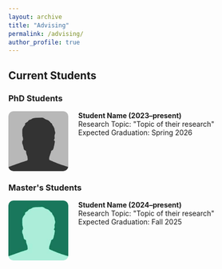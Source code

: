 ```yaml
---
layout: archive
title: "Advising"
permalink: /advising/
author_profile: true
---
```


## Current Students

### PhD Students

<div style="display: flex; align-items: flex-start; margin-bottom: 20px;">
  <img src="/images/bio-photo.jpg" alt="Student Name" width="120" style="margin-right: 20px; border-radius: 10px;" />
  <div>
    <strong>Student Name (2023–present)</strong><br>
    Research Topic: "Topic of their research"<br>
    Expected Graduation: Spring 2026
  </div>
</div>

### Master's Students

<div style="display: flex; align-items: flex-start; margin-bottom: 20px;">
  <img src="/images/bio-photo-2.jpg" alt="Student Name" width="120" style="margin-right: 20px; border-radius: 10px;" />
  <div>
    <strong>Student Name (2024–present)</strong><br>
    Research Topic: "Topic of their research"<br>
    Expected Graduation: Fall 2025
  </div>
</div>
